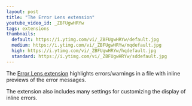```yaml
---
layout: post
title: "The Error Lens extension"
youtube_video_id: _ZBFUgwHRYw
tags: extensions
thumbnails:
  default: https://i.ytimg.com/vi/_ZBFUgwHRYw/default.jpg
  medium: https://i.ytimg.com/vi/_ZBFUgwHRYw/mqdefault.jpg
  high: https://i.ytimg.com/vi/_ZBFUgwHRYw/hqdefault.jpg
  standard: https://i.ytimg.com/vi/_ZBFUgwHRYw/sddefault.jpg
---
```


The [Error Lens extension](https://marketplace.visualstudio.com/items?itemName=usernamehw.errorlens) highlights errors/warnings in a file with inline previews of the error messages.

The extension also includes many settings for customizing the display of inline errors.
